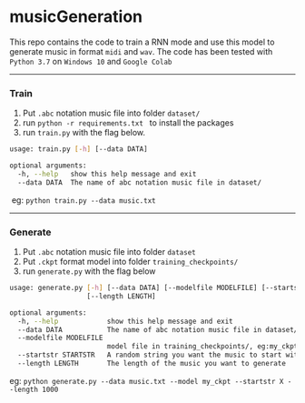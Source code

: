 # musicGeneration

This repo contains the code to train a RNN mode and use this model to generate music in format `midi` and `wav`. The code has been tested with `Python 3.7` on `Windows 10` and `Google Colab`  

---

### Train

1. Put `.abc` notation music file into folder `dataset/`
2. run `python -r requirements.txt ` to install the packages
3. run `train.py` with the flag below.  

```sh
usage: train.py [-h] [--data DATA]

optional arguments:
  -h, --help   show this help message and exit
  --data DATA  The name of abc notation music file in dataset/
```

​	eg:  `python train.py --data music.txt`

---

### Generate

1. Put `.abc` notation music file into folder `dataset`
2. Put `.ckpt` format model into folder `training_checkpoints/`
3. run `generate.py` with the flag below

```sh
usage: generate.py [-h] [--data DATA] [--modelfile MODELFILE] [--startstr STARTSTR]
                   [--length LENGTH]

optional arguments:
  -h, --help            show this help message and exit
  --data DATA           The name of abc notation music file in dataset/
  --modelfile MODELFILE
                        model file in training_checkpoints/, eg:my_ckpt
  --startstr STARTSTR   A random string you want the music to start with
  --length LENGTH       The length of the music you want to generate
```

eg: `python generate.py --data music.txt --model my_ckpt --startstr X --length 1000`











